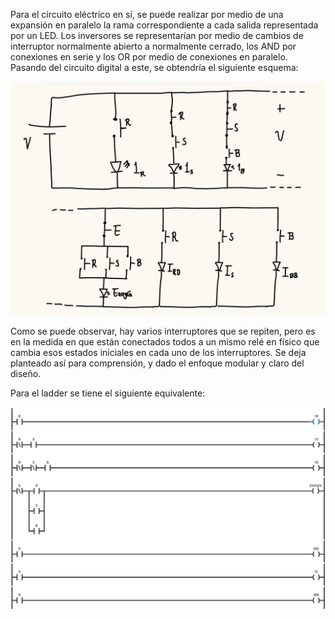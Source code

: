 Para el circuito eléctrico en sí, se puede realizar por medio de una expansión en paralelo la rama correspondiente a cada salida representada por un LED. Los inversores se representarían por medio de cambios de interruptor normalmente abierto a normalmente cerrado, los AND por conexiones en serie y los OR por medio de conexiones en paralelo. Pasando del circuito digital a este, se obtendría el siguiente esquema:

![](Imagenes/Pasted%20image%2020241219094954.png)

Como se puede observar, hay varios interruptores que se repiten, pero es en la medida en que están conectados todos a un mismo relé en físico que cambia esos estados iniciales en cada uno de los interruptores. Se deja planteado así para comprensión, y dado el enfoque modular y claro del diseño.

Para el ladder se tiene el siguiente equivalente:

![](../Pasted%20image%2020241219103604.png)